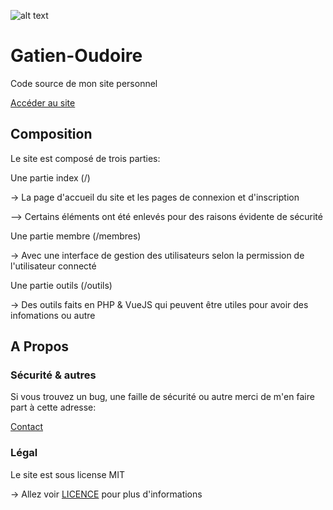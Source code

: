 ![alt text][logo]

[logo]: https://www.gatien-oudoire.com/img/logo-siteweb-256.png "Logo du site"

# Gatien-Oudoire

Code source de mon site personnel 

[Accéder au site](https://gatien-oudoire.com)

## Composition

Le site est composé de trois parties:

Une partie index (/)

-> La page d'accueil du site et les pages de connexion et d'inscription

--> Certains éléments ont été enlevés pour des raisons évidente de sécurité 

Une partie membre (/membres)

-> Avec une interface de gestion des utilisateurs selon la permission de l'utilisateur connecté

Une partie outils (/outils)

-> Des outils faits en PHP & VueJS qui peuvent être utiles pour avoir des infomations ou autre

## A Propos

### Sécurité & autres 

Si vous trouvez un bug, une faille de sécurité ou autre merci de m'en faire part à cette adresse:

[Contact](mailto::contact@gatien-oudoire.com)

### Légal

Le site est sous license MIT 

-> Allez voir [LICENCE](https://github.com/Gatien-Oudoire/gatien-oudoire/blob/master/LICENSE) pour plus d'informations

